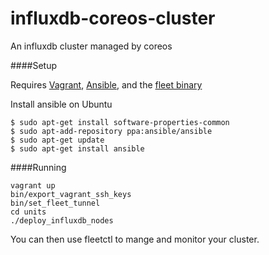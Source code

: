 influxdb-coreos-cluster
=======================

An influxdb cluster managed by coreos

####Setup

Requires [Vagrant](https://docs.vagrantup.com/v2/installation/), [Ansible](http://docs.ansible.com/intro_installation.html), and the [fleet binary](https://github.com/coreos/fleet/releases)
    
Install ansible on Ubuntu

    $ sudo apt-get install software-properties-common
    $ sudo apt-add-repository ppa:ansible/ansible
    $ sudo apt-get update
    $ sudo apt-get install ansible
    
####Running

    vagrant up
    bin/export_vagrant_ssh_keys
    bin/set_fleet_tunnel
    cd units
    ./deploy_influxdb_nodes
    
You can then use fleetctl to mange and monitor your cluster.
    

